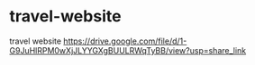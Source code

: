 # travel-website
travel website https://drive.google.com/file/d/1-G9JuHlRPM0wXjJLYYGXgBUULRWqTyBB/view?usp=share_link
